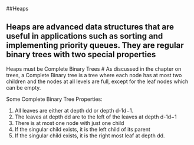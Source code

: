 ##Heaps
## Heaps are advanced data structures that are useful in applications such as sorting and implementing priority queues. They are regular binary trees with two special properties

Heaps must be Complete Binary Trees #
As discussed in the chapter on trees, a Complete Binary tree is a tree where each node has at most two children and the nodes at all levels are full, except for the leaf nodes which can be empty.

Some Complete Binary Tree Properties:

1. All leaves are either at depth dd or depth d-1d−1.
2. The leaves at depth dd are to the left of the leaves at depth d-1d−1
3. There is at most one node with just one child
4. If the singular child exists, it is the left child of its parent
5. If the singular child exists, it is the right most leaf at depth dd.
